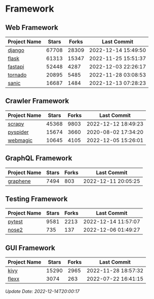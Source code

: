 # Framework

## Web Framework
| Project Name | Stars | Forks | Last Commit |
| ------------ | ----- | ----- | ----------- |
| [django](https://github.com/django/django) | 67708 | 28309 | 2022-12-14 15:49:50 |
| [flask](https://github.com/pallets/flask) | 61313 | 15347 | 2022-11-25 15:51:37 |
| [fastapi](https://github.com/tiangolo/fastapi) | 52448 | 4287 | 2022-12-03 22:26:17 |
| [tornado](https://github.com/tornadoweb/tornado) | 20895 | 5485 | 2022-11-28 03:08:53 |
| [sanic](https://github.com/sanic-org/sanic) | 16687 | 1484 | 2022-12-13 07:28:23 |

## Crawler Framework
| Project Name | Stars | Forks | Last Commit |
| ------------ | ----- | ----- | ----------- |
| [scrapy](https://github.com/scrapy/scrapy) | 45368 | 9803 | 2022-12-12 18:49:23 |
| [pyspider](https://github.com/binux/pyspider) | 15674 | 3660 | 2020-08-02 17:34:20 |
| [webmagic](https://github.com/code4craft/webmagic) | 10645 | 4105 | 2022-12-05 15:26:01 |

## GraphQL Framework
| Project Name | Stars | Forks | Last Commit |
| ------------ | ----- | ----- | ----------- |
| [graphene](https://github.com/graphql-python/graphene) | 7494 | 803 | 2022-12-11 20:05:25 |

## Testing Framework
| Project Name | Stars | Forks | Last Commit |
| ------------ | ----- | ----- | ----------- |
| [pytest](https://github.com/pytest-dev/pytest) | 9581 | 2213 | 2022-12-14 11:57:07 |
| [nose2](https://github.com/nose-devs/nose2) | 735 | 137 | 2022-12-06 01:49:27 |

## GUI Framework
| Project Name | Stars | Forks | Last Commit |
| ------------ | ----- | ----- | ----------- |
| [kivy](https://github.com/kivy/kivy) | 15290 | 2965 | 2022-11-28 18:57:32 |
| [flexx](https://github.com/flexxui/flexx) | 3074 | 263 | 2022-07-22 16:41:15 |

*Update Date: 2022-12-14T20:00:17*